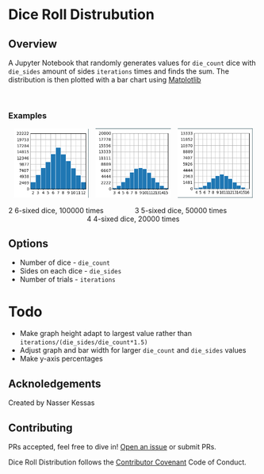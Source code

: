 # Dice Roll Distrubution

## Overview

A Jupyter Notebook that randomly generates values for `die_count` dice with `die_sides` amount of sides `iterations` times and finds the sum. The distribution is then plotted with a bar chart using [Matplotlib](https://matplotlib.org/stable/index.html)

<br>

### Examples

<div align="center">
<img src="./docs/dice_plot 2d,6s,100000i.png" width="30%">&emsp;<img 
src="./docs/dice_plot 3d,5s,50000i.png" width="30%">&emsp;<img
src="./docs/dice_plot 4d,4s,20000i.png" width="30%">

2 6-sixed dice, 100000 times&ensp;&emsp;&emsp;&emsp;&emsp;3 5-sixed dice, 50000 times&ensp;&emsp;&emsp;&emsp;&emsp;4 4-sixed dice, 20000 times

</div>

## Options

- Number of dice - `die_count`
- Sides on each dice - `die_sides`
- Number of trials - `iterations`

# Todo

- Make graph height adapt to largest value rather than `iterations/(die_sides/die_count*1.5)`
- Adjust graph and bar width for larger `die_count` and `die_sides` values
- Make y-axis percentages



## Acknoledgements
Created by Nasser Kessas

## Contributing
PRs accepted, feel free to dive in! [Open an issue](https://github.com/nasserkessas/js-sidescroll-engine/issues/new) or submit PRs.

Dice Roll Distribution follows the [Contributor Covenant](http://contributor-covenant.org/version/1/3/0/) Code of Conduct.
